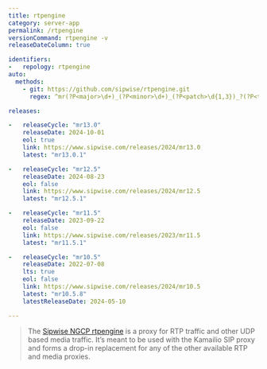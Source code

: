 ```yaml
---
title: rtpengine 
category: server-app
permalink: /rtpengine
versionCommand: rtpengine -v
releaseDateColumn: true

identifiers:
-   repology: rtpengine
auto:
  methods:
    - git: https://github.com/sipwise/rtpengine.git
      regex: ^mr(?P<major>\d+)_(?P<minor>\d+)_(?P<patch>\d{1,3})_?(?P<tiny>\d+)?$

releases:

-   releaseCycle: "mr13.0"
    releaseDate: 2024-10-01
    eol: true
    link: https://www.sipwise.com/releases/2024/mr13.0
    latest: "mr13.0.1"  

-   releaseCycle: "mr12.5"
    releaseDate: 2024-08-23
    eol: false
    link: https://www.sipwise.com/releases/2024/mr12.5
    latest: "mr12.5.1"

-   releaseCycle: "mr11.5"
    releaseDate: 2023-09-22
    eol: false
    link: https://www.sipwise.com/releases/2023/mr11.5
    latest: "mr11.5.1"

-   releaseCycle: "mr10.5"
    releaseDate: 2022-07-08
    lts: true
    eol: false
    link: https://www.sipwise.com/releases/2024/mr10.5
    latest: "mr10.5.8"
    latestReleaseDate: 2024-05-10

---
```


> The [Sipwise NGCP rtpengine](https://www.sipwise.com/products/rtpengine/) is a proxy for RTP traffic and other UDP based media traffic. 
> It’s meant to be used with the Kamailio SIP proxy and forms a drop-in replacement for any of the other available RTP and media proxies.


